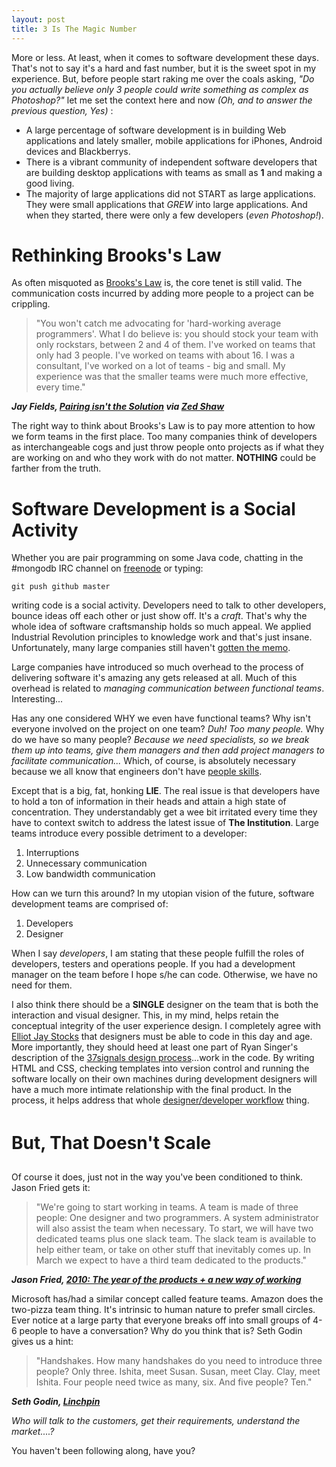 ```yaml
---
layout: post
title: 3 Is The Magic Number
---
```


More or less. At least, when it comes to software development these days. That's not to say it's a hard and fast number, but it is the sweet spot in my experience. But, before people start raking me over the coals asking, *"Do you actually believe only 3 people could write something as complex as Photoshop?"* let me set the context here and now *(Oh, and to answer the previous question, Yes)* :

* A large percentage of software development is in building Web applications and lately smaller, mobile applications for iPhones, Android devices and Blackberrys.
* There is a vibrant community of independent software developers that are building desktop applications with teams as small as **1** and making a good living.
* The majority of large applications did not START as large applications. They were small applications that *GREW* into large applications. And when they started, there were only a few developers (*even Photoshop!*).

# Rethinking Brooks's Law

As often misquoted as [Brooks's Law](http://en.wikipedia.org/wiki/Brooks%27s_law) is, the core tenet is still valid. The communication costs incurred by adding more people to a project can be crippling.
	
> "You won't catch me advocating for 'hard-working average programmers'. What I do believe is: you should stock your team with only rockstars, between 2 and 4 of them. I've worked on teams that only had 3 people. I've worked on teams with about 16. I was a consultant, I've worked on a lot of teams - big and small. My experience was that the smaller teams were much more effective, every time."

***Jay Fields, [Pairing isn't the Solution](http://blog.jayfields.com/2010/03/pairing-isnt-solution.html) via [Zed Shaw](http://twitter.com/zedshaw/status/10356819700)***

The right way to think about Brooks's Law is to pay more attention to how we form teams in the first place. Too many companies think of developers as interchangeable cogs and just throw people onto projects as if what they are working on and who they work with do not matter. **NOTHING** could be farther from the truth.

# Software Development is a Social Activity

Whether you are pair programming on some Java code, chatting in the #mongodb IRC channel on [freenode](http://freenode.net) or typing:
    
    git push github master
    
writing code is a social activity. Developers need to talk to other developers, bounce ideas off each other or just show off. It's a *craft*. That's why the whole idea of software craftsmanship holds so much appeal. We applied Industrial Revolution principles to knowledge work and that's just insane. Unfortunately, many large companies still haven't [gotten the memo](http://www.entertonement.com/clips/pmrmbndcrh--Did-you-see-the-memo-about-thisOffice-Space-Gary-Cole-Bill-Lumbergh-).

Large companies have introduced so much overhead to the process of delivering software it's amazing any gets released at all. Much of this overhead is related to *managing communication between functional teams*. Interesting...

Has any one considered WHY we even have functional teams? Why isn't everyone involved on the project on one team? *Duh! Too many people.* Why do we have so many people? *Because we need specialists, so we break them up into teams, give them managers and then add project managers to facilitate communication...* Which, of course, is absolutely necessary because we all know that engineers don't have [people skills](http://www.break.com/usercontent/2008/4/Office-Space-I-have-people-skills-488721.html).

Except that is a big, fat, honking **LIE**. The real issue is that developers have to hold a ton of information in their heads and attain a high state of concentration. They understandably get a wee bit irritated every time they have to context switch to address the latest issue of **The Institution**. Large teams introduce every possible detriment to a developer:

1. Interruptions
1. Unnecessary communication
1. Low bandwidth communication

How can we turn this around? In my utopian vision of the future, software development teams are comprised of:

1. Developers 
1. Designer

When I say *developers*, I am stating that these people fulfill the roles of developers, testers and operations people. If you had a development manager on the team before I hope s/he can code. Otherwise, we have no need for them. 

I also think there should be a **SINGLE** designer on the team that is both the interaction and visual designer. This, in my mind, helps retain the conceptual integrity of the user experience design. I completely agree with [Elliot Jay Stocks](http://elliotjaystocks.com/blog/web-designers-who-cant-code/) that designers must be able to code in this day and age. More importantly, they should heed at least one part of Ryan Singer's description of the [37signals design process](http://37signals.com/svn/posts/2135-podcast-episode-7-ryan-singer-on-the-37signals-design-process)...work in the code. By writing HTML and CSS, checking templates into version control and running the software locally on their own machines during development designers will have a much more intimate relationship with the final product. In the process, it helps address that whole [designer/developer workflow](http://www.adobe.com/resources/business/rich_internet_apps/workflow/) thing.

# But, That Doesn't Scale&#0153;

Of course it does, just not in the way you've been conditioned to think. Jason Fried gets it:

> "We're going to start working in teams. A team is made of three people: One designer and two programmers. A system administrator will also assist the team when necessary. To start, we will have two dedicated teams plus one slack team. The slack team is available to help either team, or take on other stuff that inevitably comes up. In March we expect to have a third team dedicated to the products."

***Jason Fried, [2010: The year of the products + a new way of working](http://37signals.com/svn/posts/2099-2010-the-year-of-the-products-a-new-way-of-working)***

Microsoft has/had a similar concept called feature teams. Amazon does the two-pizza team thing. It's intrinsic to human nature to prefer small circles. Ever notice at a large party that everyone breaks off into small groups of 4-6 people to have a conversation? Why do you think that is? Seth Godin gives us a hint:

> "Handshakes. How many handshakes do you need to introduce three people? Only three. Ishita, meet Susan. Susan, meet Clay. Clay, meet Ishita. Four people need twice as many, six. And five people? Ten."

***Seth Godin, [Linchpin](http://www.amazon.com/Linchpin-Are-Indispensable-Seth-Godin/dp/1591843162/ref=sr_1_1?ie=UTF8&s=books&qid=1268610473&sr=1-1)***

*Who will talk to the customers, get their requirements, understand the market....?*

You haven't been following along, have you?


